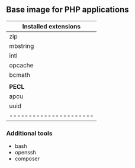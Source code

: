 ## Base image for PHP applications

| Installed extensions |
|----------------------|
| zip                  |
| mbstring             |
| intl                 |
| opcache              |
| bcmath               |
|                      |
| **PECL**             |
| apcu                 |
| uuid                 |
|----------------------|

### Additional tools
* bash
* openssh
* composer 
